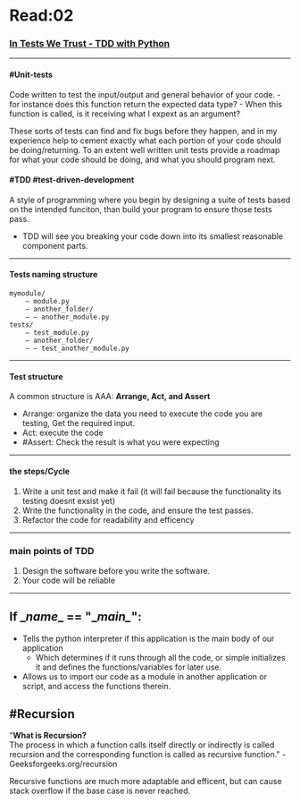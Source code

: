 # Read:02

### [In Tests We Trust - TDD with Python](https://code.likeagirl.io/in-tests-we-trust-tdd-with-python-af69f47e6932)
---
#### #Unit-tests
Code written to test the input/output and general behavior of your code.
	- for instance does this function return the expected data type?
	- When this function is called, is it receiving what I expext as an argument?
	
These sorts of tests can find and fix bugs before they happen, and in my experience help to cement exactly what each portion of your code should be doing/returning.
To an extent well written unit tests provide a roadmap for what your code should be doing, and what you should program next.

#### #TDD #test-driven-development
A style of programming where you begin by designing a suite of tests based on the intended funciton, than build your program to ensure those tests pass. 

- TDD will see you breaking your code down into its smallest reasonable component parts. 

---
#### Tests naming structure
``` File structure of tests and naming
mymodule/
	— module.py 
	— another_folder/
	— — another_module.py
tests/ 
	— test_module.py 
	— another_folder/
	— — test_another_module.py
```
---


#### Test structure
A common structure is AAA:
**Arrange, Act, and Assert**

* Arrange: organize the data you need to execute the code you are testing, Get the required input.
* Act: execute the code
* #Assert: Check the result is what you were expecting


---

#### the steps/Cycle
1. Write a unit test and make it fail (it will fail because the functionality its testing doesnt exsist yet)
2. Write the functionality in the code, and ensure the test passes.
3. Refactor the code for readability and efficency

___

### main points of TDD
1) Design the software before you write the software.
2) Your code will be reliable
---

## If \__name__ == "\__main\__":
* Tells the python interpreter if this application is the main body of our application
	- Which determines if it runs through all the code, or simple initializes it and defines the functions/variables for later use.
* Allows us to import our code as a module in another application or script, and access the functions therein. 

## #Recursion
"**What is Recursion?**   
The process in which a function calls itself directly or indirectly is called recursion and the corresponding function is called as recursive function." - Geeksforgeeks.org/recursion

Recursive functions are much more adaptable and efficent, but can cause stack overflow if the base case is never reached. 